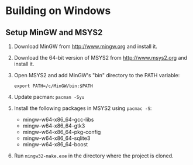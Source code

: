 # Building on Windows

## Setup MinGW and MSYS2

1. Download MinGW from http://www.mingw.org and install it.
2. Download the 64-bit version of MSYS2 from http://www.msys2.org and install it.

3. Open MSYS2 and add MinGW's "bin" directory to the PATH variable:
    ```
    export PATH=/c/MinGW/bin:$PATH
    ```

4. Update pacman: `pacman -Syu`

5. Install the following packages in MSYS2 using `pacmac -S`:
    - mingw-w64-x86_64-gcc-libs
    - mingw-w64-x86_64-gtk3
    - mingw-w64-x86_64-pkg-config
    - mingw-w64-x86_64-sqlite3
    - mingw-w64-x86_64-boost

6. Run `mingw32-make.exe` in the directory where the project is cloned.
